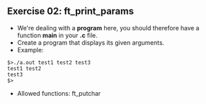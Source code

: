 ## Exercise 02: ft_print_params
- We're dealing with a __program__ here, you should therefore have a function __main__ in your __.c__ file.
- Create a program that displays its given arguments.
- Example:
```
$>./a.out test1 test2 test3
test1 test2
test3
$>
```
- Allowed functions: ft_putchar
